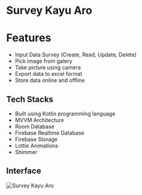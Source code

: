# Survey Kayu Aro

# Features
- Input Data Survey (Create, Read, Update, Delete)
- Pick image from galery 
- Take picture using camera
- Export data to excel format
- Store data online and offline

## Tech Stacks
- Built using Kotlin programming language
- MVVM Architecture 
- Room Database
- Firebase Realtime Database
- Firebase Storage
- Lottie Animations
- Shimmer

## Interface
![Survey Kayu Aro](https://user-images.githubusercontent.com/62416304/131167905-8704a45b-9a4d-44b1-9c22-a21a4f0844dc.png)

